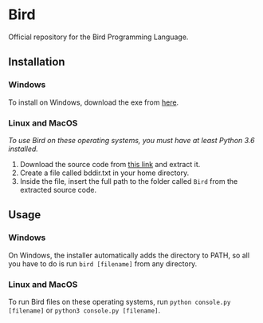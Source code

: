 # Bird
Official repository for the Bird Programming Language.
## Installation
### Windows
To install on Windows, download the exe from [here](https://github.com/mathstar13/Bird/releases/tag/v1.1.0).
### Linux and MacOS
*To use Bird on these operating systems, you must have at least Python 3.6 installed.*

1. Download the source code from [this link](https://github.com/mathstar13/Bird/releases/tag/v1.1.0) and extract it.
2. Create a file called bddir.txt in your home directory.
3. Inside the file, insert the full path to the folder called `Bird` from the extracted source code.
## Usage
### Windows
On Windows, the installer automatically adds the directory to PATH, so all you have to do is run `bird [filename]` from any directory.
### Linux and MacOS
To run Bird files on these operating systems, run `python console.py [filename]` or `python3 console.py [filename]`.
